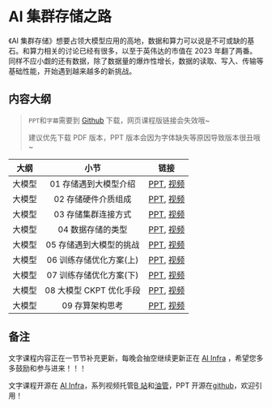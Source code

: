 <!--Copyright © ZOMI 适用于[License](https://github.com/Infrasys-AI/AIInfra)版权许可-->

# AI 集群存储之路

《AI 集群存储》想要占领大模型应用的高地，数据和算力可以说是不可或缺的基石。和算力相关的讨论已经有很多，以至于英伟达的市值在 2023 年翻了两番。同样不应小觑的还有数据，除了数据量的爆炸性增长，数据的读取、写入、传输等基础性能，开始遇到越来越多的新挑战。

## 内容大纲

> `PPT`和`字幕`需要到 [Github](https://github.com/Infrasys-AI/AIInfra) 下载，网页课程版链接会失效哦~
>
> 建议优先下载 PDF 版本，PPT 版本会因为字体缺失等原因导致版本很丑哦~

| 大纲 | 小节 | 链接|
|:--:|:--:|:--:|
| 大模型 | 01 存储遇到大模型介绍 | [PPT](./01Introduce.pdf), [视频](https://www.bilibili.com/video/BV1H94y1J7wq) |
| 大模型 | 02 存储硬件介质组成 | [PPT](./02Hardware.pdf), [视频](https://www.bilibili.com/video/BV1fw411P7FY) |
| 大模型 | 03 存储集群连接方式 | [PPT](./03Connect.pdf), [视频](https://www.bilibili.com/video/BV1SQ4y147b3) |
| 大模型 | 04 数据存储的类型 | [PPT](./04Object.pdf), [视频](https://www.bilibili.com/video/BV1fa4y1Z76n) |
| 大模型 | 05 存储遇到大模型的挑战 | [PPT](./05Challenge.pdf), [视频](https://www.bilibili.com/video/BV1UG411i7SM) |
| 大模型 | 06 训练存储优化方案(上) | [PPT](./06Optimizer.pdf), [视频](https://www.bilibili.com/video/BV1uw411h7B7) |
| 大模型 | 07 训练存储优化方案(下) | [PPT](./07Checkpoint.pdf), [视频](https://www.bilibili.com/video/BV11u4y1c7Pu) |
| 大模型 | 08 大模型 CKPT 优化手段 | [PPT](./07Checkpoint.pdf), [视频](https://www.bilibili.com/video/BV1wM411d7cc) |
| 大模型 | 09 存算架构思考 | [PPT](./08Future.pdf), [视频](https://www.bilibili.com/video/BV1kw411h74p/) |

## 备注

文字课程内容正在一节节补充更新，每晚会抽空继续更新正在 [AI Infra](https://infrasys-ai.github.io/aiinfra-docs) ，希望您多多鼓励和参与进来！！！

文字课程开源在 [AI Infra](https://infrasys-ai.github.io/aiinfra-docs)，系列视频托管[B 站](https://space.bilibili.com/517221395)和[油管](https://www.youtube.com/@ZOMI666/playlists)，PPT 开源在[github](https://github.com/Infrasys-AI/AIInfra)，欢迎引用！

